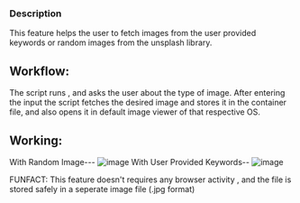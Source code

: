 ### Description

This feature helps the user to fetch images from the user provided keywords or random images from the unsplash library.

<!-- Replace `issue_no` with the issue number which is fixed in this PR -->
## Workflow:
The script runs , and asks the user about the type of image. After entering the input the script fetches the desired image and stores it in the container file, and also opens it in default image viewer of that respective OS.
## Working:
With Random Image---
![image](https://user-images.githubusercontent.com/71692310/156886857-4f6c1111-4473-4303-8242-7037ec69e111.png)
With User Provided Keywords--
![image](https://user-images.githubusercontent.com/71692310/156886858-32cadc78-7a50-4db0-82fb-94df38e7195d.png)

FUNFACT: This feature doesn't requires any browser activity , and the file is stored safely in a seperate image file (.jpg format)

